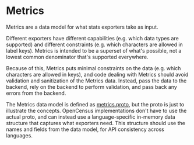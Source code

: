 # Metrics
Metrics are a data model for what stats exporters take as input.

Different exporters have different capabilities (e.g. which data types
are supported) and different constraints (e.g. which characters are allowed in
label keys). Metrics is intended to be a superset of what's possible, not a
lowest common denominator that's supported everywhere.

Because of this, Metrics puts minimal constraints on the data (e.g. which
characters are allowed in keys), and code dealing with Metrics should avoid
validation and sanitization of the Metrics data. Instead, pass the data to the
backend, rely on the backend to perform validation, and pass back any errors
from the backend.

The Metrics data model is defined as
[metrics.proto](https://github.com/census-instrumentation/opencensus-proto/blob/master/opencensus/proto/stats/metrics/metrics.proto),
but the proto is just to illustrate the concepts. OpenCensus implementations
don't have to use the actual proto, and can instead use a language-specific
in-memory data structure that captures what exporters need. This structure
should use the names and fields from the data model, for API consistency across
languages.
